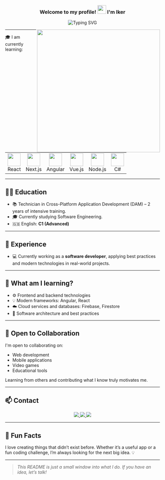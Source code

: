 <h3 align="center">
  Welcome to my profile! <img src="https://media.giphy.com/media/hvRJCLFzcasrR4ia7z/giphy.gif" width="28"> I'm Iker
</h3>

<p align="center">
<img src="https://readme-typing-svg.demolab.com?font=Fira+Code&duration=3000&pause=300&color=00D13B&center=true&vCenter=true&width=750&height=80&lines=Software+Developer+in+constant+learning;Passionate+about+technology+and+innovation;Always+looking+for+the+next+challenge+%F0%9F%92%BB" alt="Typing SVG" />
</p>

<img align="right" src="https://github-readme-stats.vercel.app/api?username=Iker02&show_icons=true&title_color=ffffff&icon_color=00d13b&text_color=9f9f9f&bg_color=000000&border_color=00d13b&include_all_commits=true" width="400"/>


---

<div>
  <p>🎓 I am currently learning:</p>

  <table>
    <tr>
      <td align="center">
        <img src="https://cdn.jsdelivr.net/gh/devicons/devicon/icons/react/react-original.svg" height="42px" />
        <br />React
      </td>
      <td align="center">
        <img src="https://cdn.jsdelivr.net/gh/devicons/devicon/icons/nextjs/nextjs-original.svg" height="42px" />
        <br />Next.js
      </td>
      <td align="center">
        <img src="https://cdn.jsdelivr.net/gh/devicons/devicon/icons/angularjs/angularjs-original.svg" height="42px" />
        <br />Angular
      </td>
      <td align="center">
        <img src="https://cdn.jsdelivr.net/gh/devicons/devicon/icons/vuejs/vuejs-original.svg" height="42px" />
        <br />Vue.js
      </td>
      <td align="center">
        <img src="[https://cdn.jsdelivr.net/gh/devicons/devicon/icons/nodejs/nodejs-original.svg](https://www.liblogo.com/img-logo/no6273w13b-node-js-logo-what-does-it-take-to-support-node-js-esm-the-guild-blog.png)" height="42px" />
        <br />Node.js
      </td>
      <td align="center">
        <img src="https://cdn.jsdelivr.net/gh/devicons/devicon/icons/csharp/csharp-original.svg" height="42px" />
        <br />C#
      </td>
    </tr>
  </table>
</div>


---

## 👨‍🎓 Education

- 📚 Technician in Cross-Platform Application Development (DAM) – 2 years of intensive training.
- 🎓 Currently studying Software Engineering.
- 🇬🇧 English: **C1 (Advanced)**

---

## 💼 Experience

- 💻 Currently working as a **software developer**, applying best practices and modern technologies in real-world projects.

---

## 🚀 What am I learning?

- ⚙️ Frontend and backend technologies  
- 💡 Modern frameworks: Angular, React  
- ☁️ Cloud services and databases: Firebase, Firestore  
- 🧠 Software architecture and best practices

---

## 🤝 Open to Collaboration

I'm open to collaborating on:

- Web development  
- Mobile applications  
- Video games  
- Educational tools

Learning from others and contributing what I know truly motivates me.

--- 

## 📫 Contact

<p align="center">
  <a href="mailto:iker.moreno002@gmail.com">
    <img src="https://img.shields.io/badge/email-D14836?style=for-the-badge&logo=gmail&logoColor=white" />
  </a>
  <a href="https://github.com/Iker02" target="_blank">
    <img src="https://img.shields.io/badge/GitHub-100000?style=for-the-badge&logo=github&logoColor=white" />
  </a>
  <a href="https://www.linkedin.com/in/iker-madariaga-moreno-4b2428346/" target="_blank">
    <img src="https://img.shields.io/badge/LinkedIn-0077B5?style=for-the-badge&logo=linkedin&logoColor=white" />
  </a>
</p>

---

## 🧠 Fun Facts

I love creating things that didn’t exist before. Whether it’s a useful app or a fun coding challenge, I’m always looking for the next big idea. 💡

---

> *This README is just a small window into what I do. If you have an idea, let’s talk!*
